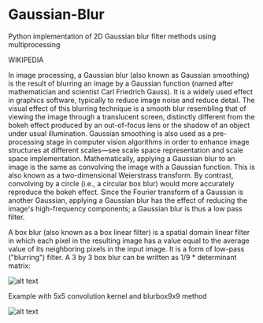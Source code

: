 # Gaussian-Blur

Python implementation of 2D Gaussian blur filter methods using multiprocessing

WIKIPEDIA 

In image processing, a Gaussian blur (also known as Gaussian smoothing) is the result of blurring an image by a Gaussian function (named after mathematician and scientist Carl Friedrich Gauss). It is a widely used effect in graphics software, typically to reduce image noise and reduce detail. The visual effect of this blurring technique is a smooth blur resembling that of viewing the image through a translucent screen, distinctly different from the bokeh effect produced by an out-of-focus lens or the shadow of an object under usual illumination. Gaussian smoothing is also used as a pre-processing stage in computer vision algorithms in order to enhance image structures at different scales—see scale space representation and scale space implementation.
Mathematically, applying a Gaussian blur to an image is the same as convolving the image with a Gaussian function. This is also known as a two-dimensional Weierstrass transform. By contrast, convolving by a circle (i.e., a circular box blur) would more accurately reproduce the bokeh effect. Since the Fourier transform of a Gaussian is another Gaussian, applying a Gaussian blur has the effect of reducing the image's high-frequency components; a Gaussian blur is thus a low pass filter.

A box blur (also known as a box linear filter) is a spatial domain linear filter in which each pixel in the resulting image has a value equal to the average value of its neighboring pixels in the input image. It is a form of low-pass ("blurring") filter. A 3 by 3 box blur can be written as 1/9 * determinant matrix:

![alt text](https://github.com/yoyoberenguer/Gaussian-Blur/blob/master/Assets/Graphics/boxblur.png)



Example with 5x5 convolution kernel and blurbox9x9 method 

![alt text](https://github.com/yoyoberenguer/Gaussian-Blur/blob/master/Assets/Graphics/Gaussian.png)

       
